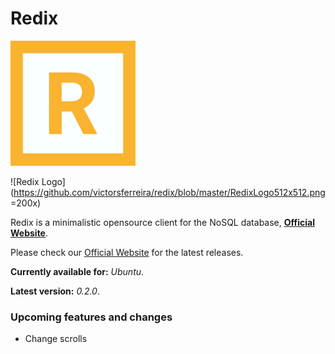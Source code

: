 # Redix

<img src="https://github.com/victorsferreira/redix/blob/master/RedixLogo512x512.png" alt="Redix Logo" width="200"/>

![Redix Logo](https://github.com/victorsferreira/redix/blob/master/RedixLogo512x512.png =200x)

Redix is a minimalistic opensource client for the NoSQL database, **[Official Website](https://redis.io/)**.

Please check our [Official Website](https://victorsferreira.github.io/) for the latest releases.

**Currently available for:** *Ubuntu*. 

**Latest version:** *0.2.0*.

### Upcoming features and changes

- Change scrolls